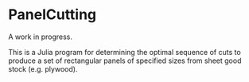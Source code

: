 # PanelCutting

A work in progress.

This is a Julia program for determining the optimal sequence of cuts
to produce a set of rectangular panels of specified sizes from sheet
good stock (e.g. plywood).


